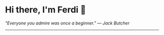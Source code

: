 <h1>Hi there, I'm Ferdi 👋</h1>

<p><em>
  "Everyone you admire was once a beginner." — Jack Butcher
</em></p>

---
